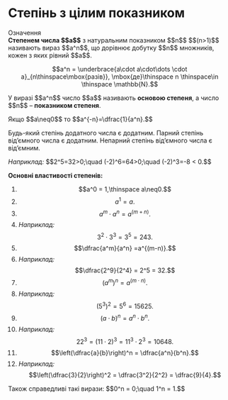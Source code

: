 # Степінь з цілим показником

<div class="space">
<div class="eoz-wrap">
<span class="eoz">Означення</span>
<div class="eoz-text">
<b>Степенем числа $$a$$</b> з натуральним показником $$n$$ $$(n>1)$$ називають вираз $$a^n$$, що дорівнює добутку $$n$$ множників, кожен з яких рівний $$a$$. <p align="center">$$a^n = \underbrace{a\cdot a\cdot\dots \cdot a}_{n\thinspace\mbox{разів}}, \mbox{де}\thinspace n \thinspace\in \thinspace \mathbb{N}.$$</p>
</div>
</div>
</div>

<p>У виразі $$a^n$$ число $$a$$ називають <b>основою степеня</b>, а число $$n$$ – <b>показником степеня</b>.</p>

<p>Якщо $$a\neq0$$ то $$a^{-n}=\dfrac{1}{a^n}.$$</p> 

<p>Будь-який степінь додатного числа є додатним. Парний степінь від’ємного числа є додатним. Непарний степінь від’ємного числа є від’ємним.</p>

<p><i>Наприклад:</i> $$2^5=32>0;\quad (-2)^6=64>0;\quad (-2)^3=-8 < 0.$$</p>

<p><b>Основні властивості степенів:</b></p>

1. $$a^0 = 1,\thinspace a\neq0.$$
2. $$a^1 = a.$$
3. $$a^m\cdot a^n=a^{(m+n)}.$$
4. <i>Наприклад:</i>$$3^2\cdot 3^3 = 3^5 = 243.$$
5. $$\dfrac{a^m}{a^n} =a^{(m-n)}.$$
6. <i>Наприклад:</i> $$\dfrac{2^9}{2^4} = 2^5 = 32.$$
7. $$(a^m)^n=a^{(m\cdot n)}.$$
8. <i>Наприклад:</i> $$(5^3)^2 = 5^6 = 15625.$$
9. $$(a\cdot b)^n=a^n\cdot b^n.$$
10. <i>Наприклад:</i> $$22^3 = (11\cdot 2)^3 = 11^3\cdot 2^3 = 10648.$$
11. $$\left(\dfrac{a}{b}\right)^n = \dfrac{a^n}{b^n}.$$
12. <i>Наприклад:</i> $$\left(\dfrac{3}{2}\right)^2 = \dfrac{3^2}{2^2} = \dfrac{9}{4}.$$

<p>Також справедливі такі вирази: $$0^n = 0;\quad 1^n = 1.$$</p>




